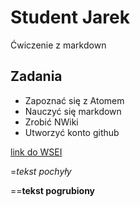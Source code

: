 # Student Jarek
Ćwiczenie z markdown
## Zadania
* Zapoznać się z Atomem
* Nauczyć się markdown
* Zrobić NWiki
* Utworzyć konto github

[link do WSEI](https://dl.wsei.lublin.pl)

=_tekst pochyły_

==**tekst pogrubiony**
